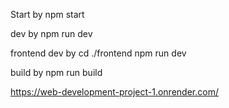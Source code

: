 Start by npm start

dev by npm run dev

frontend dev by cd ./frontend npm run dev

build by npm run build

https://web-development-project-1.onrender.com/
